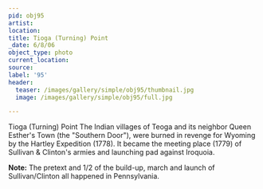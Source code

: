 ```yaml
---
pid: obj95
artist:
location:
title: Tioga (Turning) Point
_date: 6/8/06
object_type: photo
current_location:
source:
label: '95'
header:
  teaser: /images/gallery/simple/obj95/thumbnail.jpg
  image: /images/gallery/simple/obj95/full.jpg

---
```

Tioga (Turning) Point The Indian villages of Teoga and its neighbor Queen Esther's Town (the "Southern Door"), were burned in revenge for Wyoming by the Hartley Expedition (1778). It became the meeting place (1779) of Sullivan & Clinton's armies and launching pad against Iroquoia.

**Note:**
The pretext and 1/2 of the build-up, march and launch of Sullivan/Clinton all happened in Pennsylvania.
